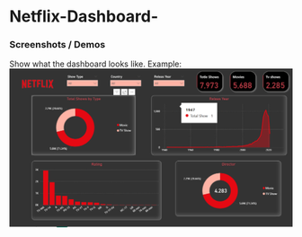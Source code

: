 # Netflix-Dashboard-
### Screenshots / Demos
Show what the dashboard looks like.
Example: ![Dashboard Preview](https://github.com/krishnadsamarth/Netflix-Dashboard-/blob/main/Screenshot%202025-10-27%20211624.png)
